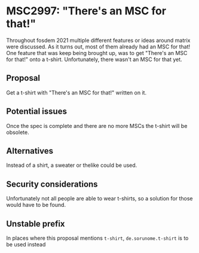 # MSC2997: "There's an MSC for that!"

Throughout fosdem 2021 multiple different features or ideas around matrix were discussed. As it turns
out, most of them already had an MSC for that! One feature that was keep being brought up, was to get
"There's an MSC for that!" onto a t-shirt. Unfortunately, there wasn't an MSC for that yet.

## Proposal

Get a t-shirt with "There's an MSC for that!" written on it.

## Potential issues

Once the spec is complete and there are no more MSCs the t-shirt will be obsolete.

## Alternatives

Instead of a shirt, a sweater or thelike could be used.

## Security considerations

Unfortunately not all people are able to wear t-shirts, so a solution for those would have to be
found.

## Unstable prefix

In places where this proposal mentions `t-shirt`, `de.sorunome.t-shirt` is to be used instead
